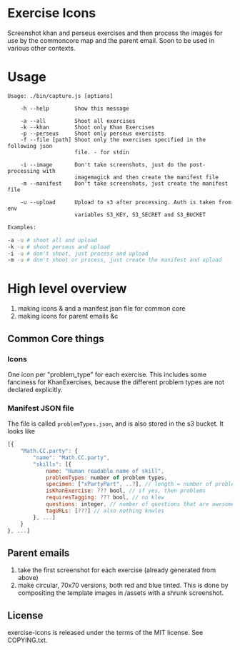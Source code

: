 
# Exercise Icons

Screenshot khan and perseus exercises and then process the images for use by
the commoncore map and the parent email. Soon to be used in various other
contexts.

# Usage

<!-- this was copied from /bin/usage.txt. DON'T MODIFY unless you change that
file too. -->

```
Usage: ./bin/capture.js [options]

    -h --help        Show this message

    -a --all         Shoot all exercises
    -k --khan        Shoot only Khan Exercises
    -p --perseus     Shoot only perseus exercists
    -f --file [path] Shoot only the exercises specified in the following json
                     file. - for stdin

    -i --image       Don't take screenshots, just do the post-processing with
                     imagemagick and then create the manifest file
    -m --manifest    Don't take screenshots, just create the manifest file

    -u --upload      Upload to s3 after processing. Auth is taken from env
                     variables S3_KEY, S3_SECRET and S3_BUCKET
```

```sh
Examples:

-a -u # shoot all and upload
-k -u # shoot perseus and upload
-i -u # don't shoot, just process and upload
-m -u # don't shoot or process, just create the manifest and upload
```

# High level overview

1. making icons & and a manifest json file for common core
2. making icons for parent emails &c

## Common Core things

### Icons

One icon per "problem_type" for each exercise. This includes some fanciness for
KhanExercises, because the different problem types are not declared explicitly.

### Manifest JSON file

The file is called `problemTypes.json`, and is also stored in the s3 bucket.
It looks like

```js
[{
    "Math.CC.party": {
        "name": "Math.CC.party",
        "skills": [{
            name: "Human readable name of skill",
            problemTypes: number of problem types,
            specimen: ["xPartyPart", ..?], // length = number of problem types
            isKhanExercise: ??? bool, // if yes, then problems
            requiresTagging: ??? bool, // no klew
            questions: integer, // number of questions that are awesome.
            tagURLs: [???] // also nothing knwles
        }, ...]
    }
}, ...]
```

## Parent emails

1. take the first screenshot for each exercise (already generated from above)
2. make circular, 70x70 versions, both red and blue tinted. This is done by
compositing the template images in /assets with a shrunk screenshot.

## License
exercise-icons is released under the terms of the MIT license. See COPYING.txt.
